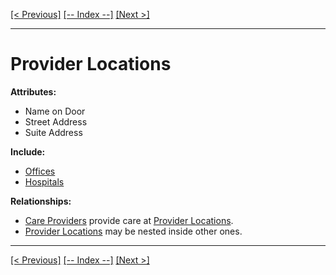 [[< Previous]](access_keys.md) [[-- Index --]](entity_class_index.md) [[Next >]](super_admins.md)
___
# Provider Locations

**Attributes:**
  * Name on Door  
  * Street Address  
  * Suite Address  

**Include:**
  * [Offices](offices.md)  
  * [Hospitals](hospitals.md)  

**Relationships:**
  * [Care Providers](care_providers.md) provide care at [Provider Locations](provider_locations.md).
  * [Provider Locations](provider_locations.md) may be nested inside other ones.

___
[[< Previous]](access_keys.md) [[-- Index --]](entity_class_index.md) [[Next >]](super_admins.md)
